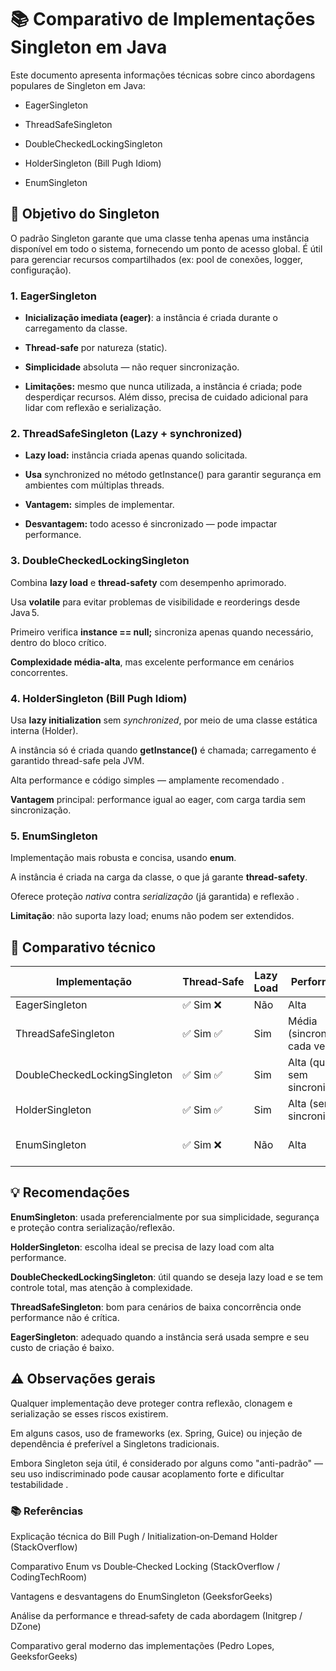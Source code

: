 # 📚 Comparativo de Implementações Singleton em Java
Este documento apresenta informações técnicas sobre cinco abordagens populares de Singleton em Java:

* EagerSingleton

* ThreadSafeSingleton

* DoubleCheckedLockingSingleton

* HolderSingleton (Bill Pugh Idiom)

* EnumSingleton

## 🎯 Objetivo do Singleton
O padrão Singleton garante que uma classe tenha apenas uma instância disponível em todo o sistema, fornecendo um ponto de acesso global. É útil para gerenciar recursos compartilhados (ex: pool de conexões, logger, configuração).

### 1. EagerSingleton

* **Inicialização imediata (eager)**: a instância é criada durante o carregamento da classe.

* **Thread-safe** por natureza (static).

* **Simplicidade** absoluta — não requer sincronização.

* **Limitações:** mesmo que nunca utilizada, a instância é criada; pode desperdiçar recursos. Além disso, precisa de cuidado adicional para lidar com reflexão e serialização.

### 2. ThreadSafeSingleton (Lazy + synchronized)

* **Lazy load:** instância criada apenas quando solicitada.

* **Usa** synchronized no método getInstance() para garantir segurança em ambientes com múltiplas threads.

* **Vantagem:** simples de implementar.

* **Desvantagem:** todo acesso é sincronizado — pode impactar performance.

### 3. DoubleCheckedLockingSingleton
Combina **lazy load** e **thread-safety** com desempenho aprimorado.

Usa **volatile** para evitar problemas de visibilidade e reorderings desde Java 5.

Primeiro verifica **instance == null;** sincroniza apenas quando necessário, dentro do bloco crítico.

**Complexidade média-alta**, mas excelente performance em cenários concorrentes.

### 4. HolderSingleton (Bill Pugh Idiom)
Usa **lazy initialization** sem *synchronized*, por meio de uma classe estática interna (Holder).

A instância só é criada quando **getInstance()** é chamada; carregamento é garantido thread-safe pela JVM.

Alta performance e código simples — amplamente recomendado .

**Vantagem** principal: performance igual ao eager, com carga tardia sem sincronização.

### 5. EnumSingleton
Implementação mais robusta e concisa, usando **enum**.

A instância é criada na carga da classe, o que já garante **thread-safety**.

Oferece proteção *nativa* contra *serialização* (já garantida) e reflexão .

**Limitação**: não suporta lazy load; enums não podem ser extendidos.

## 🧩 Comparativo técnico
| Implementação | Thread‑Safe |	Lazy Load |	Performance | Serialização / Reflexão |	Complexidade |
|---------------|-------------|------------|-------------|-------------------------|---------------|
| EagerSingleton					| ✅ Sim	❌ 	| Não	| Alta	| Média					| Muito baixa
| ThreadSafeSingleton			| ✅ Sim	✅ 	| Sim	| Média (sincronizada cada vez)	| Média	| Baixa
| DoubleCheckedLockingSingleton	| ✅ Sim	✅	| Sim	| Alta (quase sem sincronização)	| Média	| Médio/alta
| HolderSingleton				| ✅ Sim	✅	| Sim	| Alta (sem sincronização)	 | Média		| Baixa
| EnumSingleton					| ✅ Sim	❌ 	| Não	| Alta	| Excel. (serialização/reflexão seguras)	| Muito baixa

## 💡 Recomendações
**EnumSingleton**: usada preferencialmente por sua simplicidade, segurança e proteção contra serialização/reflexão.

**HolderSingleton**: escolha ideal se precisa de lazy load com alta performance.

**DoubleCheckedLockingSingleton**: útil quando se deseja lazy load e se tem controle total, mas atenção à complexidade.

**ThreadSafeSingleton**: bom para cenários de baixa concorrência onde performance não é crítica.

**EagerSingleton**: adequado quando a instância será usada sempre e seu custo de criação é baixo.

## ⚠️ Observações gerais
Qualquer implementação deve proteger contra reflexão, clonagem e serialização se esses riscos existirem.

Em alguns casos, uso de frameworks (ex. Spring, Guice) ou injeção de dependência é preferível a Singletons tradicionais.

Embora Singleton seja útil, é considerado por alguns como "anti-padrão" — seu uso indiscriminado pode causar acoplamento forte e dificultar testabilidade .

### 📚 Referências
Explicação técnica do Bill Pugh / Initialization‑on‑Demand Holder (StackOverflow)

Comparativo Enum vs Double‑Checked Locking (StackOverflow / CodingTechRoom)

Vantagens e desvantagens do EnumSingleton (GeeksforGeeks) 

Análise da performance e thread‑safety de cada abordagem (Initgrep / DZone) 

Comparativo geral moderno das implementações (Pedro Lopes, GeeksforGeeks)